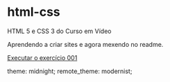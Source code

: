 # html-css
 HTML 5 e CSS 3 do Curso em Vídeo

Aprendendo a criar sites e agora mexendo no readme.

<a href="https://jalotodelima.github.io/html-css/exercicios/ex001/index.html">Executar o exercício 001</a>

theme: midnight;
remote_theme: modernist;

